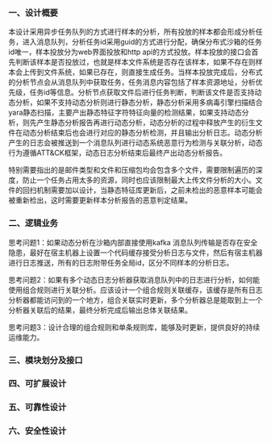 <h3>一、设计概要</h3>

本设计采用异步任务队列的方式进行样本的分析，所有投放的样本都会形成分析任务，进入消息队列，分析任务id采用guid的方式进行分配，确保分布式沙箱的任务id唯一，样本投放分为web界面投放和http api的方式投放。样本投放的接口会首先判断该样本是否投放过，也就是样本文件系统是否存在该样本，如果不存在则样本会上传到文件系统，如果已存在，则直接生成任务。当样本投放完成后，分布式的分析节点会从消息队列中获取任务，任务消息内容包括了样本资源地址，分析优先级，任务id等信息。分析节点获取文件后进行任务判断，判断该文件是否支持动态分析，如果不支持动态分析则进行静态分析，静态分析采用多病毒引擎扫描结合yara静态扫描，主要产出静态特征字符特征向量的检测结果，如果支持动态分析，则先产生静态分析报告再进行动态分析，动态分析的过程中释放产生的衍生文件在动态分析结束后也会进行对应的静态分析检测，并且输出分析日志。动态分析产生的日志会被推送到一个消息队列进行动态系统恶意行为检测与关联分析，动态行为遵循ATT&CK框架，动态日志分析结束后最终产出动态分析报告。


特别需要指出的是邮件类型和文件和压缩包均会包含多个文件，需要限制遍历的深度，防止一个任务占用太多的资源，同时也应该限制最大上传文件分析的大小。文件的回扫机制需要加以设计，当静态特征库更新后，之前未检出的恶意样本可能会被重新检出，这时需要更新样本分析报告的恶意判定结果。

<h3>二、逻辑业务</h3>

思考问题1：如果动态分析在沙箱内部直接使用kafka 消息队列传输是否存在安全隐患，最好在宿主机器上设置一个代码缓存接受分析日志与文件，然后有宿主机器进行日志推送，所有的日志附带任务全局id，区分不同样本的分析日志。


思考问题2：如果有多个动态日志分析器获取消息队列中的日志进行分析，如何能使用组合规则进行关联分析。应该设计一个组合规则关联缓存，该缓存是所有日志分析器都能访问到的一个地方，组合关联实时更新，多个分析器总是能取到上一个分析器关联后的结果，最终分析完成后输出总体关联结果。


思考问题3：设计合理的组合规则和单条规则库，能够及时更新，提供良好的持续运维能力。


<h3>
三、模块划分及接口
</h3>

<h3>
四、可扩展设计
</h3>

<h3>
五、可靠性设计
</h3>

<h3>
六、安全性设计
</h3>